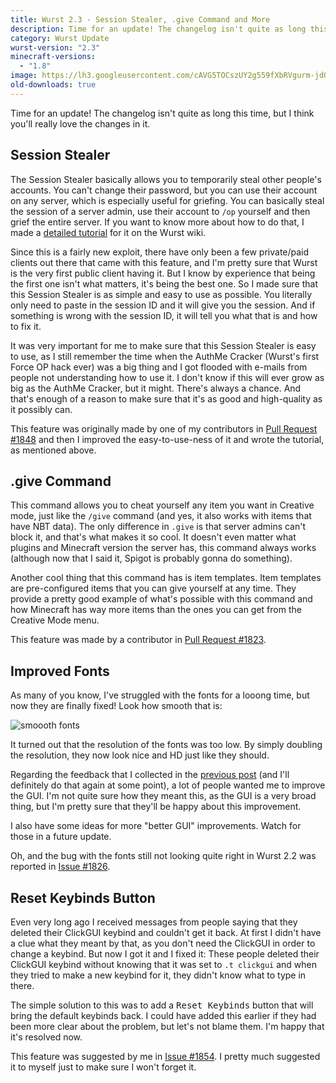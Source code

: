 ```yaml
---
title: Wurst 2.3 - Session Stealer, .give Command and More
description: Time for an update! The changelog isn't quite as long this time, but I think you'll love the changes in it.
category: Wurst Update
wurst-version: "2.3"
minecraft-versions:
  - "1.8"
image: https://lh3.googleusercontent.com/cAVG5TOCszUY2g559fXbRVgurm-jdOccVPsALkBjuuz4rjW2-_OyiKW5qzRqDfy34DxF5PlxcZmaX5brn4MCEmcDFPo-phV282X2fawz1QFf78hullDfR30mFD5V-dA3sEkIn_4TdJ6UAMlFT2xKT20nhRYR0DAwVOwuxKiOdDEOCdJXT9Bzf5HA78Yg2DTLGmtSlzCGtGsKQIRDdyX46_3d0fratrASl1F69Qq_nyfphF0sntZrJyuXNlaK9Jd9Z-ybgA-gG-7-JId8xiSntme8C52ICsQVd79NkCbTsRyD-7fLSZA6rtVsYV5JjfLpYwR4u5OGJLUEeGC3Y6GIQb-_tPH_i065M5o4KxEXJ3Hkfz7QlnDlEqUlZ85YmkAucoBKJc7zlVJWuKL0tm07IZVEEpBpXtWf-bJBno6ri2jpqUOEi12-vV-JPnO7EOg7JGV2qOYZ-BH7JxjrqCQRmb-h_x4z3J9Z8j4eF5z0uQlyh9eNKV7sidU8ytqJhpPKjjT_CD-RywjJYoPBcCE2CsSvQfv6gD9UJVdRgsYnKinBoUHEdkJNcrneowB7KeErL_SdGAjWiVXKyFIj_ZBM7MgQs0A_Cl2YffO6WEgfRmh6kDr7=w1280-h720-no
old-downloads: true
---
```

Time for an update! The changelog isn't quite as long this time, but I think you'll really love the changes in it.

## Session Stealer
The Session Stealer basically allows you to temporarily steal other people's accounts. You can't change their password, but you can use their account on any server, which is especially useful for griefing. You can basically steal the session of a server admin, use their account to `/op` yourself and then grief the entire server. If you want to know more about how to do that, I made a [detailed tutorial](/wiki/Special_Features/Force_OP_(Session_Stealer)/) for it on the Wurst wiki.

Since this is a fairly new exploit, there have only been a few private/paid clients out there that came with this feature, and I'm pretty sure that Wurst is the very first public client having it. But I know by experience that being the first one isn't what matters, it's being the best one. So I made sure that this Session Stealer is as simple and easy to use as possible. You literally only need to paste in the session ID and it will give you the session. And if something is wrong with the session ID, it will tell you what that is and how to fix it.


It was very important for me to make sure that this Session Stealer is easy to use, as I still remember the time when the AuthMe Cracker (Wurst's first Force OP hack ever) was a big thing and I got flooded with e-mails from people not understanding how to use it. I don't know if this will ever grow as big as the AuthMe Cracker, but it might. There's always a chance. And that's enough of a reason to make sure that it's as good and high-quality as it possibly can.

This feature was originally made by one of my contributors in [Pull Request #1848](https://github.com/Wurst-Imperium/Wurst-Client/pull/1848) and then I improved the easy-to-use-ness of it and wrote the tutorial, as mentioned above.

## .give Command
This command allows you to cheat yourself any item you want in Creative mode, just like the `/give` command (and yes, it also works with items that have NBT data). The only difference in `.give` is that server admins can't block it, and that's what makes it so cool. It doesn't even matter what plugins and Minecraft version the server has, this command always works (although now that I said it, Spigot is probably gonna do something).

Another cool thing that this command has is item templates. Item templates are pre-configured items that you can give yourself at any time. They provide a pretty good example of what's possible with this command and how Minecraft has way more items than the ones you can get from the Creative Mode menu.

This feature was made by a contributor in [Pull Request #1823](https://github.com/Wurst-Imperium/Wurst-Client/pull/1823).

## Improved Fonts
As many of you know, I've struggled with the fonts for a looong time, but now they are finally fixed! Look how smooth that is:

![smoooth fonts](https://cloud.githubusercontent.com/assets/10100202/9395045/3299c52c-478c-11e5-93ae-8679cdc698a1.png)

It turned out that the resolution of the fonts was too low. By simply doubling the resolution, they now look nice and HD just like they should.

Regarding the feedback that I collected in the [previous post](/news/2015-08-15-feedback/) (and I'll definitely do that again at some point), a lot of people wanted me to improve the GUI. I'm not quite sure how they meant this, as the GUI is a very broad thing, but I'm pretty sure that they'll be happy about this improvement.

I also have some ideas for more "better GUI" improvements. Watch for those in a future update.

Oh, and the bug with the fonts still not looking quite right in Wurst 2.2 was reported in [Issue #1826](https://github.com/Wurst-Imperium/Wurst-Client/issues/1826).

## Reset Keybinds Button
Even very long ago I received messages from people saying that they deleted their ClickGUI keybind and couldn't get it back. At first I didn't have a clue what they meant by that, as you don't need the ClickGUI in order to change a keybind. But now I got it and I fixed it: These people deleted their ClickGUI keybind without knowing that it was set to `.t clickgui` and when they tried to make a new keybind for it, they didn't know what to type in there.

The simple solution to this was to add a <kbd>Reset Keybinds</kbd> button that will bring the default keybinds back. I could have added this earlier if they had been more clear about the problem, but let's not blame them. I'm happy that it's resolved now.

This feature was suggested by me in [Issue #1854](https://github.com/Wurst-Imperium/Wurst-Client/issues/1854). I pretty much suggested it to myself just to make sure I won't forget it.
